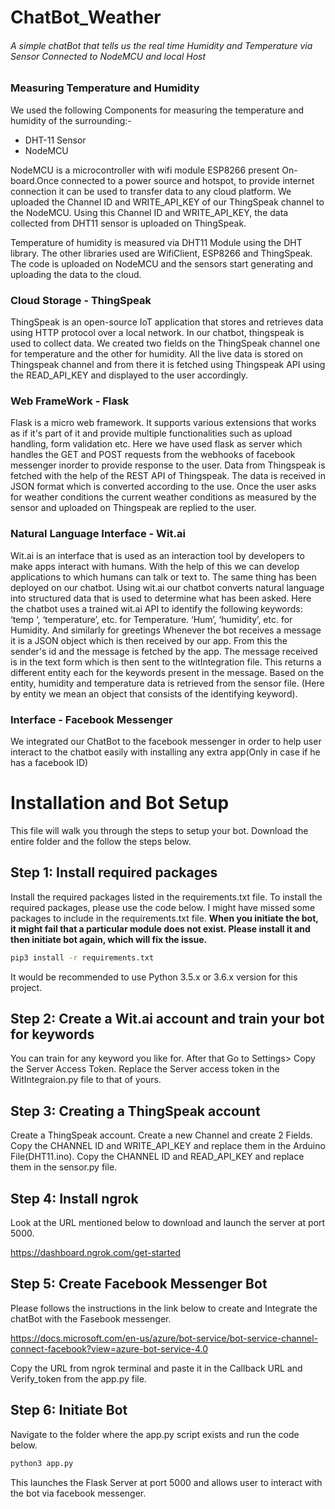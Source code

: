 # ChatBot_Weather
###### A simple chatBot that tells us the real time Humidity and Temperature via Sensor Connected to NodeMCU and local Host

### Measuring Temperature and Humidity
We used the following Components for measuring the temperature and humidity of the surrounding:-

- DHT-11 Sensor
- NodeMCU

NodeMCU is a microcontroller with wifi module ESP8266 present On-board.Once connected to a power source and hotspot, to provide internet connection it can be used to transfer data to any cloud platform. We uploaded the Channel ID and WRITE_API_KEY of our ThingSpeak channel to the NodeMCU. Using this Channel ID and WRITE_API_KEY, the data collected from DHT11 sensor is uploaded on ThingSpeak.


Temperature of humidity is measured via DHT11 Module using the DHT library. The other libraries used are WifiClient, ESP8266 and ThingSpeak. The code is uploaded on NodeMCU and the sensors start generating and uploading the data to the cloud.

### Cloud Storage - ThingSpeak
ThingSpeak is an open-source IoT application that stores and retrieves data using HTTP protocol over a local network. In our chatbot, thingspeak is used to collect data.
We created two fields on the ThingSpeak channel one for temperature and the other for humidity. All the live data is stored on Thingspeak channel and from there it is fetched using Thingspeak API using the READ_API_KEY and displayed to the user accordingly.

### Web FrameWork - Flask 
Flask is a micro web framework. It supports various extensions that works as if it's part of it and provide multiple functionalities such as upload handling, form validation etc. 
Here we have used flask as server which handles the GET and POST requests from the webhooks of facebook messenger inorder to provide response to the user. Data from Thingspeak is fetched with the help of the REST API of Thingspeak. 
The data is received in JSON format which is converted according to the use. Once the user asks for weather conditions the current weather conditions as measured by the sensor and uploaded on Thingspeak are replied to the user.

### Natural Language Interface - Wit.ai
Wit.ai is an interface that is used as an interaction tool by developers to make apps interact with humans. With the help of this we can develop applications to which humans can talk or text to.
The same thing has been deployed on our chatbot. Using wit.ai our chatbot converts natural language into structured data that is used to determine what has been asked. Here the chatbot uses a trained wit.ai API to identify the following keywords:
‘temp ‘, ‘temperature’, etc. for Temperature.
‘Hum’, ‘humidity’, etc. for Humidity.
And similarly for greetings
Whenever the bot receives a message it is a JSON object which is then received by our app. From this the sender's id and the message is fetched by the app. The message received is in the text form which is then sent to the witIntegration file. This returns a different entity each for the keywords present in the message. Based on the entity, humidity and temperature data is retrieved from the sensor file. (Here by entity we mean an object that consists of the identifying keyword).

### Interface - Facebook Messenger
We integrated our ChatBot to the facebook messenger in order to help user interact to the chatbot easily with installing any extra app(Only in case if he has a facebook ID)


# Installation and Bot Setup

This file will walk you through the steps to setup your bot. Download the entire folder and the follow the steps below.

## Step 1: Install required packages

Install the required packages listed in the requirements.txt file. To install the required packages, please use the code below. I might have missed some packages to include in the requirements.txt file. __When you initiate the bot, it might fail that a particular module does not exist. Please install it and then initiate bot again, which will fix the issue.__

```sh
pip3 install -r requirements.txt
```
It would be recommended to use Python 3.5.x or 3.6.x version for this project. 

## Step 2: Create a Wit.ai account and train your bot for keywords

You can train for any keyword you like for. After that Go to Settings> Copy the Server Access Token.
Replace the Server access token in the WitIntegraion.py file to that of yours.

## Step 3: Creating a ThingSpeak account

Create a ThingSpeak account.
Create a new Channel and create 2 Fields.
Copy the CHANNEL ID and WRITE_API_KEY and replace them in the Arduino File(DHT11.ino).
Copy the CHANNEL ID and READ_API_KEY and replace them in the sensor.py file.

## Step 4: Install ngrok

Look at the URL mentioned below to download and launch the server at port 5000.

https://dashboard.ngrok.com/get-started


## Step 5: Create Facebook Messenger Bot 

Please follows the instructions in the link below to create and Integrate the chatBot with the Fasebook messenger.

https://docs.microsoft.com/en-us/azure/bot-service/bot-service-channel-connect-facebook?view=azure-bot-service-4.0

Copy the URL from ngrok terminal and paste it in the Callback URL and Verify_token from the app.py file.

## Step 6: Initiate Bot

Navigate to the folder where the app.py script exists and run the code below.

```sh
python3 app.py
```
This launches the Flask Server at port 5000 and allows user to interact with the bot via facebook messenger.
